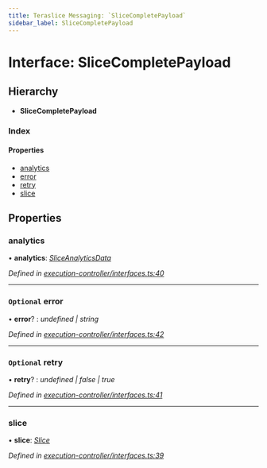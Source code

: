 ```yaml
---
title: Teraslice Messaging: `SliceCompletePayload`
sidebar_label: SliceCompletePayload
---
```


# Interface: SliceCompletePayload

## Hierarchy

* **SliceCompletePayload**

### Index

#### Properties

* [analytics](slicecompletepayload.md#analytics)
* [error](slicecompletepayload.md#optional-error)
* [retry](slicecompletepayload.md#optional-retry)
* [slice](slicecompletepayload.md#slice)

## Properties

###  analytics

• **analytics**: *[SliceAnalyticsData](sliceanalyticsdata.md)*

*Defined in [execution-controller/interfaces.ts:40](https://github.com/terascope/teraslice/blob/a2250fb9/packages/teraslice-messaging/src/execution-controller/interfaces.ts#L40)*

___

### `Optional` error

• **error**? : *undefined | string*

*Defined in [execution-controller/interfaces.ts:42](https://github.com/terascope/teraslice/blob/a2250fb9/packages/teraslice-messaging/src/execution-controller/interfaces.ts#L42)*

___

### `Optional` retry

• **retry**? : *undefined | false | true*

*Defined in [execution-controller/interfaces.ts:41](https://github.com/terascope/teraslice/blob/a2250fb9/packages/teraslice-messaging/src/execution-controller/interfaces.ts#L41)*

___

###  slice

• **slice**: *[Slice](slice.md)*

*Defined in [execution-controller/interfaces.ts:39](https://github.com/terascope/teraslice/blob/a2250fb9/packages/teraslice-messaging/src/execution-controller/interfaces.ts#L39)*
